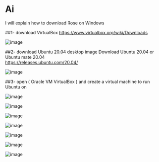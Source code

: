 # Ai


I will explain how to download Rose on Windows

##1- download VirtualBox 
https://www.virtualbox.org/wiki/Downloads 

![image](https://github.com/user-attachments/assets/141d2441-9451-4234-be10-3c973c019198)




##2- download Ubuntu 20.04 desktop image
Download Ubuntu 20.04 or Ubuntu mate 20.04             
https://releases.ubuntu.com/20.04/


![image](https://github.com/user-attachments/assets/a8a0847b-2cc0-4c66-98bd-bb0ba37486f3)


##3- open ( Oracle VM VirtualBox )  and create a virtual machine to run Ubuntu on

![image](https://github.com/user-attachments/assets/0b4192b4-ab92-42eb-9d9a-acd0dc70cb39)










![image](https://github.com/user-attachments/assets/ea3762be-0ce3-4150-b8a7-1265d973954e)









![image](https://github.com/user-attachments/assets/07a6c53b-391a-496d-b505-eca1ab3e07d0)







![image](https://github.com/user-attachments/assets/e68fd009-b3eb-46b1-bb0f-0a4dca592f19)





![image](https://github.com/user-attachments/assets/1cea7d20-855f-4bd1-9107-0d3369c6e3ee)






![image](https://github.com/user-attachments/assets/444053af-22c0-48b6-a887-1dadb3506756)







![image](https://github.com/user-attachments/assets/088905ed-6b2d-48a4-956c-dafb6083cf67)






